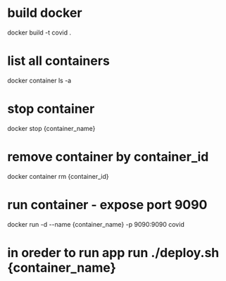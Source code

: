 # build docker
docker build -t covid .

# list all containers
docker container ls -a

# stop container
docker stop {container_name}

# remove container by container_id
docker container rm {container_id}

# run container - expose port 9090
docker run -d --name {container_name} -p 9090:9090 covid

# in oreder to run app run ./deploy.sh {container_name}

